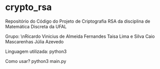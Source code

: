 # crypto_rsa
Repositório do Código do Projeto de Criptografia RSA da disciplina de Matemática Discreta da UFAL

Grupo:
\nRicardo Vinicius de Almeida Fernandes
Taisa Lima e Silva
Caio Mascarenhas
Júlia Azevedo

Linguagem utilizada:
python3

Como usar?
python3 main.py
